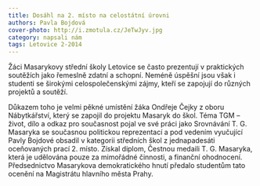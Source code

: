 ```yaml
---
title: Dosáhl na 2. místo na celostátní úrovni
authors: Pavla Bojdová
cover-photo: http://i.zmotula.cz/JeTwJyv.jpg
category: napsali nám
tags: Letovice 2-2014
---
```


Žáci Masarykovy střední školy Letovice se často prezentují v praktických soutěžích jako řemeslně zdatní a schopní. Neméně úspěšní jsou však i studenti se širokými celospolečenskými zájmy, kteří se zapojují do různých projektů a soutěží.

Důkazem toho je velmi pěkné umístění žáka Ondřeje Čejky z oboru Nábytkářství, který se zapojil do projektu Masaryk do škol. Téma TGM – život, dílo a odkaz pro současnost pojal ve své práci jako Srovnávání T. G. Masaryka se současnou politickou reprezentací a pod vedením vyučující Pavly Bojdové obsadil v kategorii středních škol z jednapadesáti oceňovaných prací 2. místo. Získal diplom, Čestnou medaili T. G. Masaryka, která je udělována pouze za mimořádné činnosti, a finanční ohodnocení. Předsednictvo Masarykova demokratického hnutí předalo studentům tato ocenění na Magistrátu hlavního města Prahy.
